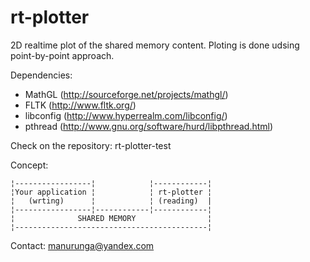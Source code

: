 rt-plotter
==========

2D realtime plot of the shared memory content.
Ploting is done udsing point-by-point approach.

Dependencies:
- MathGL (http://sourceforge.net/projects/mathgl/)
- FLTK (http://www.fltk.org/)
- libconfig (http://www.hyperrealm.com/libconfig/)
- pthread (http://www.gnu.org/software/hurd/libpthread.html)

Check on the repository: rt-plotter-test

Concept:
```
¦-----------------¦            ¦------------¦
¦Your application ¦            ¦ rt-plotter ¦
¦   (wrting)      ¦            ¦ (reading)  |
¦-----------------¦------------¦------------¦
¦              SHARED MEMORY                ¦
¦-------------------------------------------¦
```
Contact:
manurunga@yandex.com